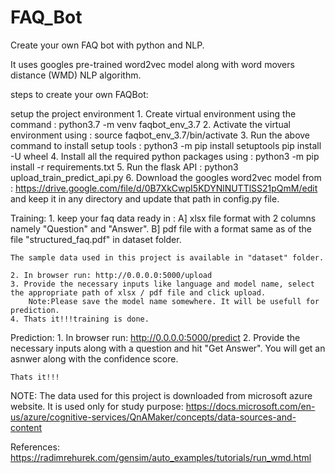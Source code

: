 # FAQ_Bot
Create your own FAQ bot with python and NLP.

It uses googles pre-trained word2vec model along with word movers distance (WMD) NLP algorithm.

steps to create your own FAQBot:

setup the project environment
	1. Create virtual environment using the command : python3.7 -m venv faqbot_env_3.7
	2. Activate the virtual environment using : source faqbot_env_3.7/bin/activate
	3. Run the above command to install setup tools : python3 -m pip install setuptools pip install -U wheel
	4. Install all the required python packages using : python3 -m pip install -r requirements.txt
	5. Run the flask API : python3 upload_train_predict_api.py
	6. Download the googles word2vec model from : https://drive.google.com/file/d/0B7XkCwpI5KDYNlNUTTlSS21pQmM/edit
	and keep it in any directory and update that path in config.py file. 

Training:
	1. keep your faq data ready in :
		A] xlsx file format with 2 columns namely "Question" and "Answer".
		B] pdf file with a format same as of the file "structured_faq.pdf" in dataset folder.

	The sample data used in this project is available in "dataset" folder.
	
	2. In browser run: http://0.0.0.0:5000/upload
	3. Provide the necessary inputs like language and model name, select the appropriate path of xlsx / pdf file and click upload.
		Note:Please save the model name somewhere. It will be usefull for prediction.
	4. Thats it!!!training is done.

Prediction: 
	1. In browser run: http://0.0.0.0:5000/predict
	2. Provide the necessary inputs along with a question and hit "Get Answer". You will get an asnwer along with the confidence score.

	Thats it!!!


NOTE: The data used for this project is downloaded from microsoft azure website. It is used only for study purpose: https://docs.microsoft.com/en-us/azure/cognitive-services/QnAMaker/concepts/data-sources-and-content

References:
https://radimrehurek.com/gensim/auto_examples/tutorials/run_wmd.html



